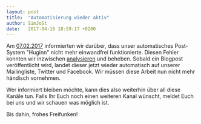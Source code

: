 ```yaml
---
layout: post
title:  "Automatisierung wieder aktiv"
author: SimJoSt
date:   2017-04-16 18:59:17 +0200
---
```

Am [07.02.2017](../../02/07/keine-automatischen-posts.html) informierten wir darüber, dass unser automatisches Post-System "Huginn" nicht mehr einwandfrei funktionierte. Diesen Fehler konnten wir inzwischen [analysieren](https://github.com/cantino/huginn/issues/1940) und beheben.
Sobald ein Blogpost veröffentlicht wird, landet dieser jetzt wieder automatisch auf unserer Mailingliste, Twitter und Facebook. Wir müssen diese Arbeit nun nicht mehr händisch vornehmen.

Wer informiert bleiben möchte, kann dies also weiterhin über all diese Kanäle tun. Falls Ihr Euch noch einen weiteren Kanal wünscht, meldet Euch bei uns und wir schauen was möglich ist.

Bis dahin, frohes Freifunken!
